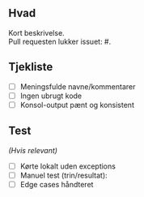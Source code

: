 ## Hvad
Kort beskrivelse. <br>
Pull requesten lukker issuet: #<issue-id>.

## Tjekliste
- [ ] Meningsfulde navne/kommentarer
- [ ] Ingen ubrugt kode
- [ ] Konsol-output pænt og konsistent

## Test
*(Hvis relevant)*
- [ ] Kørte lokalt uden exceptions
- [ ] Manuel test (trin/resultat):
- [ ] Edge cases håndteret
